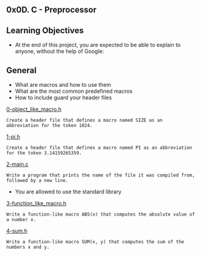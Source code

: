 ## 0x0D. C - Preprocessor

## Learning Objectives
* At the end of this project, you are expected to be able to explain to anyone, without the help of Google:

## General
* What are macros and how to use them
* What are the most common predefined macros
* How to include guard your header files

[0-object_like_macro.h](./0-object_like_macro.h)
```
Create a header file that defines a macro named SIZE as an abbreviation for the token 1024.
```

[1-pi.h](./1-pi.h)
```
Create a header file that defines a macro named PI as an abbreviation for the token 3.14159265359.
```

[2-main.c](./2-main.c)
```
Write a program that prints the name of the file it was compiled from, followed by a new line.
```
* You are allowed to use the standard library

[3-function_like_macro.h](./3-function_like_macro.h)
```
Write a function-like macro ABS(x) that computes the absolute value of a number x.
```

[4-sum.h](./4-sum.h)
```
Write a function-like macro SUM(x, y) that computes the sum of the numbers x and y.
```
